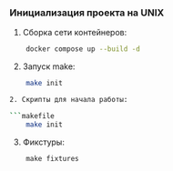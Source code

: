 ### Инициализация проекта на UNIX

1. Сборка сети контейнеров:

```bash
    docker compose up --build -d
```
2. Запуск make: 
```bash
    make init

2. Скрипты для начала работы:

```makefile
    make init
```

3. Фикстуры:

```makefile
    make fixtures
```